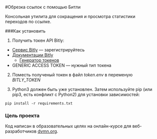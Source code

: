 #Обрезка ссылок с помощью Битли

Консольная утилита для сокращения и просмотра статистики переходов по ссылке.

###Как установить

1. Получить токен API Bitly:

- [Сервис Bitly](https://bit.ly/) — зарегистрируйтесь
- [Документации Bitly](https://dev.bitly.com/get_started.html)
  - [Генератор токенов](https://bitly.com/a/oauth_apps)
- GENERIC ACCESS TOKEN — нужный тип токена

2. Поместь полученый токен в файл _token.env_ в переменую _BITLY_TOKEN_

3. Python3 должен быть уже установлен. Затем используйте pip (или pip3, есть конфликт с Python2) для установки зависимостей:
```
pip install -r requirements.txt
```

### Цель проекта

Код написан в образовательных целях на онлайн-курсе для веб-разработчиков [dvmn.org](https://dvmn.org/).